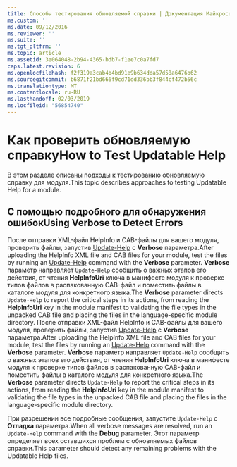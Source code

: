 ```yaml
---
title: Способы тестирования обновляемой справки | Документация Майкрософт
ms.custom: ''
ms.date: 09/12/2016
ms.reviewer: ''
ms.suite: ''
ms.tgt_pltfrm: ''
ms.topic: article
ms.assetid: 3e064048-2b94-4365-bdb7-f1ee7c0a7fd7
caps.latest.revision: 6
ms.openlocfilehash: f2f319a3cab4b4bd91e9b634dda57d58a6476b62
ms.sourcegitcommit: b6871f21bd666f9cd71dd336bb3f844cf472b56c
ms.translationtype: MT
ms.contentlocale: ru-RU
ms.lasthandoff: 02/03/2019
ms.locfileid: "56854740"
---
```

# <a name="how-to-test-updatable-help"></a><span data-ttu-id="a4547-102">Как проверить обновляемую справку</span><span class="sxs-lookup"><span data-stu-id="a4547-102">How to Test Updatable Help</span></span>

<span data-ttu-id="a4547-103">В этом разделе описаны подходы к тестированию обновляемую справку для модуля.</span><span class="sxs-lookup"><span data-stu-id="a4547-103">This topic describes approaches to testing Updatable Help for a module.</span></span>

## <a name="using-verbose-to-detect-errors"></a><span data-ttu-id="a4547-104">С помощью подробного для обнаружения ошибок</span><span class="sxs-lookup"><span data-stu-id="a4547-104">Using Verbose to Detect Errors</span></span>

<span data-ttu-id="a4547-105">После отправки XML-файл HelpInfo и CAB-файлы для вашего модуля, проверить файлы, запустив [Update-Help](/powershell/module/Microsoft.PowerShell.Core/Update-Help) с **Verbose** параметра.</span><span class="sxs-lookup"><span data-stu-id="a4547-105">After uploading the HelpInfo XML file and CAB files for your module, test the files by running an [Update-Help](/powershell/module/Microsoft.PowerShell.Core/Update-Help) command with the **Verbose** parameter.</span></span> <span data-ttu-id="a4547-106">**Verbose** параметр направляет `Update-Help` сообщить о важных этапов его действия, от чтения **HelpInfoUri** ключа в манифесте модуля к проверке типов файлов в распакованную CAB-файл и поместить файлы в каталоге модуля для конкретного языка.</span><span class="sxs-lookup"><span data-stu-id="a4547-106">The **Verbose** parameter directs `Update-Help` to report the critical steps in its actions, from reading the **HelpInfoUri** key in the module manifest to validating the file types in the unpacked CAB file and placing the files in the language-specific module directory.</span></span>
<span data-ttu-id="a4547-107">После отправки XML-файл HelpInfo и CAB-файлы для вашего модуля, проверить файлы, запустив [Update-Help](/powershell/module/Microsoft.PowerShell.Core/Update-Help) с **Verbose** параметра.</span><span class="sxs-lookup"><span data-stu-id="a4547-107">After uploading the HelpInfo XML file and CAB files for your module, test the files by running an [Update-Help](/powershell/module/Microsoft.PowerShell.Core/Update-Help) command with the **Verbose** parameter.</span></span> <span data-ttu-id="a4547-108">**Verbose** параметр направляет `Update-Help` сообщить о важных этапов его действия, от чтения **HelpInfoUri** ключа в манифесте модуля к проверке типов файлов в распакованную CAB-файл и поместить файлы в каталоге модуля для конкретного языка.</span><span class="sxs-lookup"><span data-stu-id="a4547-108">The **Verbose** parameter directs `Update-Help` to report the critical steps in its actions, from reading the **HelpInfoUri** key in the module manifest to validating the file types in the unpacked CAB file and placing the files in the language-specific module directory.</span></span>

<span data-ttu-id="a4547-109">При разрешении все подробные сообщения, запустите `Update-Help` с **Отладка** параметра.</span><span class="sxs-lookup"><span data-stu-id="a4547-109">When all verbose messages are resolved, run an `Update-Help` command with the **Debug** parameter.</span></span> <span data-ttu-id="a4547-110">Этот параметр определяет всех оставшихся проблем с обновляемых файлов справки.</span><span class="sxs-lookup"><span data-stu-id="a4547-110">This parameter should detect any remaining problems with the Updatable Help files.</span></span>